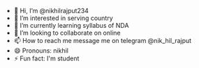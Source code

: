 - 👋 Hi, I’m @nikhilrajput234
- 👀 I’m interested in serving country 
- 🌱 I’m currently learning syllabus of NDA 
- 💞️ I’m looking to collaborate on online 
- 📫 How to reach me message me on telegram @nik_hil_rajput
- 😄 Pronouns: nikhil
- ⚡ Fun fact: I'm student 

<!---
nikhilrajput234/nikhilrajput234 is a ✨ special ✨ repository because its `README.md` (this file) appears on your GitHub profile.
You can click the Preview link to take a look at your changes.
--->
